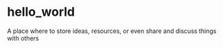 # hello_world
A place where to store ideas, resources, or even share and discuss things with others

